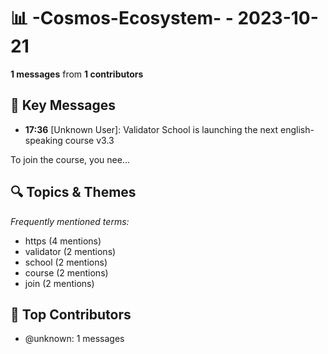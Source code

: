 # 📊 -Cosmos-Ecosystem- - 2023-10-21
**1 messages** from **1 contributors**

## 💬 Key Messages
- **17:36** [Unknown User]: Validator School is launching the next english-speaking course v3.3

 To join the course, you nee...

## 🔍 Topics & Themes
*Frequently mentioned terms:*
- https (4 mentions)
- validator (2 mentions)
- school (2 mentions)
- course (2 mentions)
- join (2 mentions)

## 👥 Top Contributors
- @unknown: 1 messages